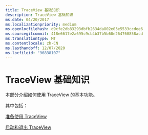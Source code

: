 ```yaml
---
title: TraceView 基础知识
description: TraceView 基础知识
ms.date: 04/20/2017
ms.localizationpriority: medium
ms.openlocfilehash: d9cfe2db83293dbfb2634da802e03e5533ccdee6
ms.sourcegitcommit: 418e6617e2a695c9cb4b37b5b60e264760858acd
ms.translationtype: MT
ms.contentlocale: zh-CN
ms.lasthandoff: 12/07/2020
ms.locfileid: "96838107"
---
```

# <a name="traceview-basics"></a>TraceView 基础知识

本部分介绍如何使用 TraceView 的基本功能。

其中包括：

[准备使用 TraceView](preparing-to-use-traceview.md)

[启动和退出 TraceView](starting-and-exiting-traceview.md)
